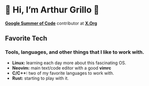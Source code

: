 
# 👋 Hi, I’m Arthur Grillo 🦗

**[Google Summer of Code][gsoc]** contributor at **[X.Org][x.org]**

## Favorite Tech

### Tools, languages, and other things that I like to work with.
- **Linux:** learning each day more about this fascinating OS.
- **Neovim:** main text/code editor with a good **vimrc**
- **C/C++:** two of my favorite languages to work with.
- **Rust:** starting to play with it.

[gsoc]: https://summerofcode.withgoogle.com/
[x.org]: https://x.org/wiki/
